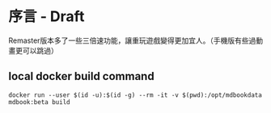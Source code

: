 # 序言 - Draft
Remaster版本多了一些三倍速功能，讓重玩遊戲變得更加宜人。（手機版有些過動畫更可以跳過）

## local docker build command
```
docker run --user $(id -u):$(id -g) --rm -it -v $(pwd):/opt/mdbookdata mdbook:beta build
```